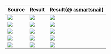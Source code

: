 
| Source | Result | Result(@ [asmartsnail](https://github.com/asmartsnail)) |
|  ---   |  ---   |   ---    |
| ![](https://raw.githubusercontent.com/BasicCoder/DigitalImageProcess/master/ImageSuperResolution/LiveDemo/s_1.png) | ![](https://raw.githubusercontent.com/BasicCoder/DigitalImageProcess/master/ImageSuperResolution/LiveDemo/1.png) | ![](https://raw.githubusercontent.com/BasicCoder/DigitalImageProcess/master/ImageSuperResolution/LiveDemo/L-1.jpg) |
| ![](https://raw.githubusercontent.com/BasicCoder/DigitalImageProcess/master/ImageSuperResolution/LiveDemo/s_2.png) | ![](https://raw.githubusercontent.com/BasicCoder/DigitalImageProcess/master/ImageSuperResolution/LiveDemo/2.png) | ![](https://raw.githubusercontent.com/BasicCoder/DigitalImageProcess/master/ImageSuperResolution/LiveDemo/L-2.jpg) |
| ![](https://raw.githubusercontent.com/BasicCoder/DigitalImageProcess/master/ImageSuperResolution/LiveDemo/s_3.png) | ![](https://raw.githubusercontent.com/BasicCoder/DigitalImageProcess/master/ImageSuperResolution/LiveDemo/3.png) | ![](https://raw.githubusercontent.com/BasicCoder/DigitalImageProcess/master/ImageSuperResolution/LiveDemo/L-3.jpg) |
| ![](https://raw.githubusercontent.com/BasicCoder/DigitalImageProcess/master/ImageSuperResolution/LiveDemo/s_4.png) | ![](https://raw.githubusercontent.com/BasicCoder/DigitalImageProcess/master/ImageSuperResolution/LiveDemo/4.png) | ![](https://raw.githubusercontent.com/BasicCoder/DigitalImageProcess/master/ImageSuperResolution/LiveDemo/L-4.jpg) |
| ![](https://raw.githubusercontent.com/BasicCoder/DigitalImageProcess/master/ImageSuperResolution/LiveDemo/s_5.png) | ![](https://raw.githubusercontent.com/BasicCoder/DigitalImageProcess/master/ImageSuperResolution/LiveDemo/5.png) | ![](https://raw.githubusercontent.com/BasicCoder/DigitalImageProcess/master/ImageSuperResolution/LiveDemo/L-5.jpg) |